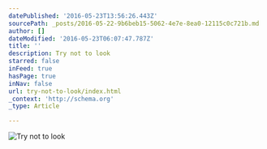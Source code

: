 ```yaml
---
datePublished: '2016-05-23T13:56:26.443Z'
sourcePath: _posts/2016-05-22-9b6beb15-5062-4e7e-8ea0-12115c0c721b.md
author: []
dateModified: '2016-05-23T06:07:47.787Z'
title: ''
description: Try not to look
starred: false
inFeed: true
hasPage: true
inNav: false
url: try-not-to-look/index.html
_context: 'http://schema.org'
_type: Article

---
```

![Try not to look](https://s3-us-west-2.amazonaws.com/the-grid-img/p/30386cfbd5fd3a80070e40817ff6ae9dd894153f.jpg)